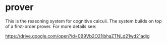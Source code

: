 # prover


This is the reasoning system for cognitive calculi. The system builds on top of a first-order prover. For more details see:

https://drive.google.com/open?id=0B9Vb2O21ibhaZTNLd21wd21adjg
